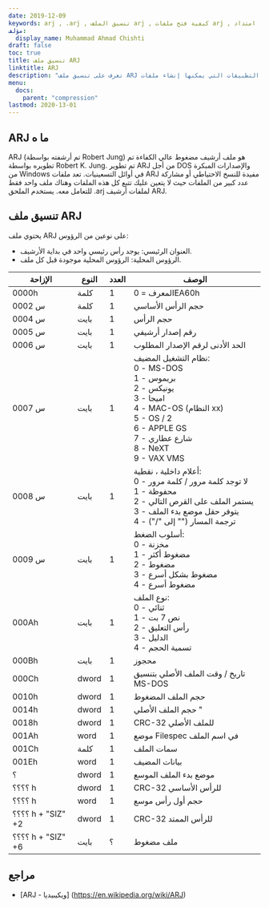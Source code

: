 ```yaml
---
date: 2019-12-09
keywords: arj , .arj , تنسيق الملف arj , كيفية فتح ملفات arj , امتداد .arj , امتداد arj
مؤلف:
  display_name: Muhammad Ahmad Chishti
draft: false
toc: true
title: تنسيق ملف ARJ
linktitle: ARJ
description: "تعرف على تنسيق ملف ARJ وواجهات برمجة التطبيقات التي يمكنها إنشاء ملفات ARJ وفتحها."
menu:
  docs:
    parent: "compression"
lastmod: 2020-13-01
---
```


## ARJ ما ه ##

ARJ (تم أرشفته بواسطة Robert Jung) هو ملف أرشيف مضغوط عالي الكفاءة تم تطويره بواسطة Robert K. Jung. تم تطوير ARJ من أجل DOS والإصدارات المبكرة من Windows في أوائل التسعينيات. تعد ملفات ARJ مفيدة للنسخ الاحتياطي أو مشاركة عدد كبير من الملفات حيث لا يتعين عليك تتبع كل هذه الملفات وهناك ملف واحد فقط للتعامل معه. يستخدم الملحق .arj لملفات أرشيف ARJ.

## تنسيق ملف ARJ ##

يحتوي ملف ARJ على نوعين من الرؤوس:

- العنوان الرئيسي: يوجد رأس رئيسي واحد في بداية الأرشيف.
- الرؤوس المحلية: الرؤوس المحلية موجودة قبل كل ملف.

| الإزاحة | النوع | العدد | الوصف |
| --- | --- | --- | --- |
| 0000h | كلمة | 1 | المعرف = 0EA60h |
| 0002 س | كلمة | 1 | حجم الرأس الأساسي |
| 0004 س | بايت | 1 | حجم الرأس |
| 0005 س | بايت | 1 | رقم إصدار أرشيفي |
| 0006 س | بايت | 1 | الحد الأدنى لرقم الإصدار المطلوب |
| 0007 س | بايت | 1 | نظام التشغيل المضيف:</br> 0 - MS-DOS</br> 1 - بريموس</br> 2 - يونيكس</br> 3 - اميجا</br> 4 - MAC-OS (النظام xx)</br> 5 - OS / 2</br> 6 - APPLE GS</br> 7 - شارع عطاري</br> 8 - NeXT</br> 9 - VAX VMS |
| 0008 س | بايت | 1 | أعلام داخلية ، نقطية:</br> 0 - لا توجد كلمة مرور / كلمة مرور</br> 1 - محفوظة</br> 2 - يستمر الملف على القرص التالي</br> 3 - يتوفر حقل موضع بدء الملف</br> 4 - ترجمة المسار ("\" إلى "/") |
| 0009 س | بايت | 1 | أسلوب الضغط:</br> 0 - مخزنة</br> 1 - مضغوط أكثر</br> 2 - مضغوط</br> 3 - مضغوط بشكل أسرع</br> 4 - مضغوط أسرع |
| 000Ah | بايت | 1 | نوع الملف:</br> 0 - ثنائي</br> 1 - نص 7 بت</br> 2 - رأس التعليق</br> 3 - الدليل</br> 4 - تسمية الحجم |
| 000Bh | بايت | 1 | محجوز |
| 000Ch | dword | 1 | تاريخ / وقت الملف الأصلي بتنسيق MS-DOS |
| 0010h | dword | 1 | حجم الملف المضغوط |
| 0014h | dword | 1 | حجم الملف الأصلي "|
| 0018h | dword | 1 | CRC-32 للملف الأصلي |
| 001Ah | word | 1 | موضع Filespec في اسم الملف |
| 001Ch | كلمة | 1 | سمات الملف |
| 001Eh | word | 1 | بيانات المضيف |
|؟ | dword | 1 | موضع بدء الملف الموسع |
| ؟؟؟؟ h | dword | 1 | CRC-32 للرأس الأساسي |
| ؟؟؟؟ h | word | 1 | حجم أول رأس موسع |
| ؟؟؟؟ h + "SIZ" +2 | dword | 1 | CRC-32 للرأس الممتد |
| ؟؟؟؟ h + "SIZ" +6 | بايت |؟ | ملف مضغوط |

## مراجع ##

- [ARJ - ويكيبيديا] (https://en.wikipedia.org/wiki/ARJ)

